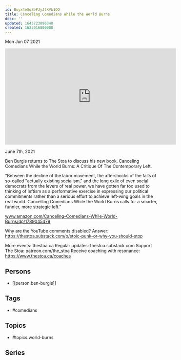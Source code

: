 ```yaml
---
id: Buyx4eSqZePJyJfXVb1OO
title: Canceling Comedians While the World Burns
desc: ''
updated: 1643723096348
created: 1623016800000
---
```





Mon Jun 07 2021

<iframe width="560" height="315" src="https://www.youtube.com/embed/MErdRQjBTgM" title="Canceling Comedians While the World Burns w/ Ben Burgis" frameborder="0" allow="accelerometer; autoplay; clipboard-write; encrypted-media; gyroscope; picture-in-picture" allowfullscreen ></iframe>

June 7th, 2021

Ben Burgis returns to The Stoa to discuss his new book, Canceling Comedians While the World Burns: A Critique Of The Contemporary Left.

“Between the decline of the labor movement, the aftershocks of the falls of so-called "actually existing socialism," and the long exile of even social democrats from the levers of real power, we have gotten far too used to thinking of leftism as a performative exercise in expressing our political commitments rather than a serious effort to achieve left-wing goals in the real world. Cancelling Comedians While the World Burns calls for a smarter, funnier, more strategic left.”

www.amazon.com/Canceling-Comedians-While-World-Burns/dp/1789045479

Why are the YouTube comments disabled? Answer: https://thestoa.substack.com/p/stoic-punk-or-why-you-should-stop

More events: thestoa.ca
Regular updates: thestoa.substack.com
Support The Stoa: patreon.com/the_stoa
Receive coaching with resonance: https://www.thestoa.ca/coaches

## Persons

- [[person.ben-burgis]]

## Tags

- #comedians

## Topics

- #topics.world-burns

## Series




